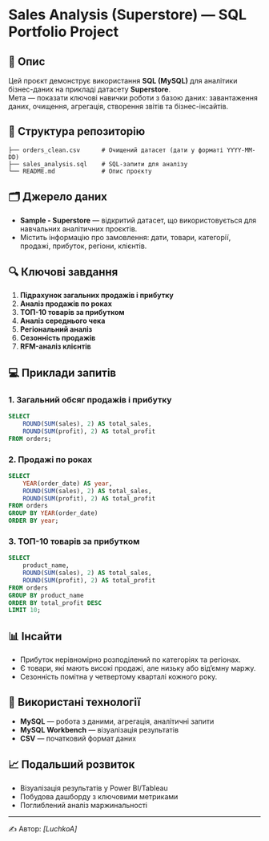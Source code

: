 # Sales Analysis (Superstore) — SQL Portfolio Project

## 📌 Опис
Цей проєкт демонструє використання **SQL (MySQL)** для аналітики бізнес-даних на прикладі датасету **Superstore**.  
Мета — показати ключові навички роботи з базою даних: завантаження даних, очищення, агрегація, створення звітів та бізнес-інсайтів.

## 📂 Структура репозиторію
```
├── orders_clean.csv      # Очищений датасет (дати у форматі YYYY-MM-DD)
├── sales_analysis.sql    # SQL-запити для аналізу
└── README.md             # Опис проєкту
```

## 🗂 Джерело даних
- **Sample - Superstore** — відкритий датасет, що використовується для навчальних аналітичних проєктів.
- Містить інформацію про замовлення: дати, товари, категорії, продажі, прибуток, регіони, клієнтів.

## 🔍 Ключові завдання
1. **Підрахунок загальних продажів і прибутку**
2. **Аналіз продажів по роках**
3. **ТОП-10 товарів за прибутком**
4. **Аналіз середнього чека**
5. **Регіональний аналіз**
6. **Сезонність продажів**
7. **RFM-аналіз клієнтів**

## 💻 Приклади запитів

### 1. Загальний обсяг продажів і прибутку
```sql
SELECT
    ROUND(SUM(sales), 2) AS total_sales,
    ROUND(SUM(profit), 2) AS total_profit
FROM orders;
```

### 2. Продажі по роках
```sql
SELECT
    YEAR(order_date) AS year,
    ROUND(SUM(sales), 2) AS total_sales,
    ROUND(SUM(profit), 2) AS total_profit
FROM orders
GROUP BY YEAR(order_date)
ORDER BY year;
```

### 3. ТОП-10 товарів за прибутком
```sql
SELECT
    product_name,
    ROUND(SUM(sales), 2) AS total_sales,
    ROUND(SUM(profit), 2) AS total_profit
FROM orders
GROUP BY product_name
ORDER BY total_profit DESC
LIMIT 10;
```

## 📊 Інсайти
- Прибуток нерівномірно розподілений по категоріях та регіонах.
- Є товари, які мають високі продажі, але низьку або від’ємну маржу.
- Сезонність помітна у четвертому кварталі кожного року.

## 🚀 Використані технології
- **MySQL** — робота з даними, агрегація, аналітичні запити
- **MySQL Workbench** — візуалізація результатів
- **CSV** — початковий формат даних

## 📈 Подальший розвиток
- Візуалізація результатів у Power BI/Tableau
- Побудова дашборду з ключовими метриками
- Поглиблений аналіз маржинальності

---
✍ Автор: *[LuchkoA]*
